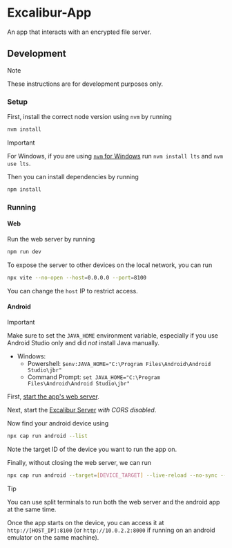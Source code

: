 # Excalibur-App

An app that interacts with an encrypted file server.

## Development

> [!NOTE]
> These instructions are for development purposes only.

### Setup

First, install the correct node version using `nvm` by running

```bash
nvm install
```

> [!IMPORTANT]
> For Windows, if you are using [`nvm` for Windows](https://github.com/coreybutler/nvm-windows) run `nvm install lts` and `nvm use lts`.

Then you can install dependencies by running

```bash
npm install
```

### Running

#### Web

Run the web server by running

```bash
npm run dev
```

To expose the server to other devices on the local network, you can run

```bash
npx vite --no-open --host=0.0.0.0 --port=8100
```

You can change the `host` IP to restrict access.

#### Android

> [!IMPORTANT]
> Make sure to set the `JAVA_HOME` environment variable, especially if you use Android Studio only and did _not_ install Java manually.
>
> - Windows:
>     - Powershell: `$env:JAVA_HOME="C:\Program Files\Android\Android Studio\jbr"`
>     - Command Prompt: `set JAVA_HOME="C:\Program Files\Android\Android Studio\jbr"`

First, [start the app's web server](#web).

Next, start the [Excalibur Server](../server/README.md) _with CORS disabled_.

Now find your android device using

```bash
npx cap run android --list
```

Note the target ID of the device you want to run the app on.

Finally, without closing the web server, we can run

```bash
npx cap run android --target=[DEVICE_TARGET] --live-reload --no-sync --port=8100 --host=[HOST_IP]
```

> [!TIP]
> You can use split terminals to run both the web server and the android app at the same time.

Once the app starts on the device, you can access it at `http://[HOST_IP]:8100` (or `http://10.0.2.2:8000` if running on an android emulator on the same machine).
